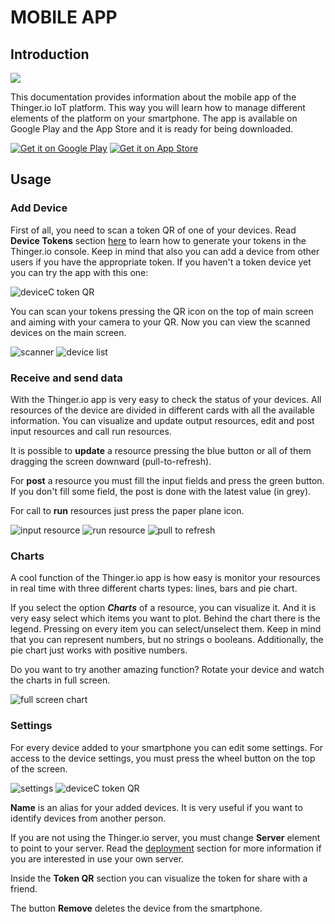 # MOBILE APP

## Introduction

![](../.gitbook/assets/mobile.jpg)

This documentation provides information about the mobile app of the Thinger.io IoT platform. This way you will learn how to manage different elements of the platform on your smartphone. The app is available on Google Play and the App Store and it is ready for being downloaded.

 [![Get it on Google Play](../.gitbook/assets/google-play-badge.png)](https://play.google.com/store/apps/details?id=io.thinger.app) [![Get it on App Store](../.gitbook/assets/download-on-the-app-store.png)](https://itunes.apple.com/us/app/thinger-io/id1359235289)

## Usage

### Add Device

First of all, you need to scan a token QR of one of your devices. Read **Device Tokens** section [here](http://docs.thinger.io/console/#devices-device-tokens) to learn how to generate your tokens in the Thinger.io console. Keep in mind that also you can add a device from other users if you have the appropriate token. If you haven't a token device yet you can try the app with this one:

![deviceC token QR](../.gitbook/assets/devicec.png)

You can scan your tokens pressing the QR icon on the top of main screen and aiming with your camera to your QR. Now you can view the scanned devices on the main screen.

 ![scanner](../.gitbook/assets/scan.jpeg) ![device list](../.gitbook/assets/devices_list.jpg)

### Receive and send data

With the Thinger.io app is very easy to check the status of your devices. All resources of the device are divided in different cards with all the available information. You can visualize and update output resources, edit and post input resources and call run resources.

It is possible to **update** a resource pressing the blue button or all of them dragging the screen downward \(pull-to-refresh\).

For **post** a resource you must fill the input fields and press the green button. If you don't fill some field, the post is done with the latest value \(in grey\).

For call to **run** resources just press the paper plane icon.

 ![input resource](../.gitbook/assets/input.jpg) ![run resource](../.gitbook/assets/run.jpg) ![pull to refresh](../.gitbook/assets/refresh.jpg)

### Charts

A cool function of the Thinger.io app is how easy is monitor your resources in real time with three different charts types: lines, bars and pie chart.

If you select the option _**Charts**_ of a resource, you can visualize it. And it is very easy select which items you want to plot. Behind the chart there is the legend. Pressing on every item you can select/unselect them. Keep in mind that you can represent numbers, but no strings o booleans. Additionally, the pie chart just works with positive numbers.

Do you want to try another amazing function? Rotate your device and watch the charts in full screen.

![full screen chart](../.gitbook/assets/full_screen.jpg)

### Settings

For every device added to your smartphone you can edit some settings. For access to the device settings, you must press the wheel button on the top of the screen.

 ![settings](../.gitbook/assets/settings.jpeg) ![deviceC token QR](../.gitbook/assets/token.jpeg)

**Name** is an alias for your added devices. It is very useful if you want to identify devices from another person.

If you are not using the Thinger.io server, you must change **Server** element to point to your server. Read the [deployment](http://docs.thinger.io/deployment/) section for more information if you are interested in use your own server.

Inside the **Token QR** section you can visualize the token for share with a friend.

The button **Remove** deletes the device from the smartphone.

